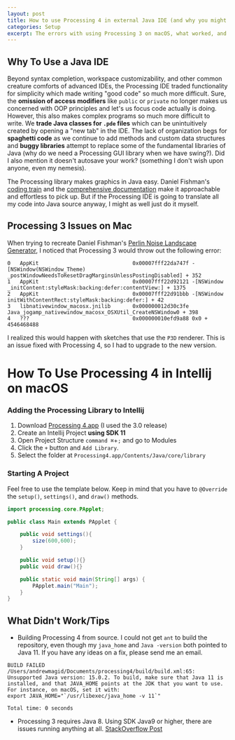 ```yaml
---
layout: post
title: How to use Processing 4 in external Java IDE (and why you might want to)
categories: Setup
excerpt: The errors with using Processing 3 on macOS, what worked, and what didn't
---
```


## Why To Use a Java IDE 
Beyond syntax completion, workspace customizability, and other common creature comforts of advanced IDEs, the Processing IDE traded functionality for simplicity which made writing "good code" so much more difficult. Sure, the **omission of access modifiers** like `public` or `private` no longer makes us concerned with OOP principles and let's us focus code actually is doing. However, this also makes complex programs so much more difficult to write. We **trade Java classes for `.pde` files** which can be unintuitively created by opening a "new tab" in the IDE. The lack of organization begs for **spaghetti code** as we continue to add methods and custom data structures and **buggy libraries** attempt to replace some of the fundamental libraries of Java (why do we need a Processing GUI library when we have swing?). Did I also mention it doesn't autosave your work? (something I don't wish upon anyone, even my nemesis).

The Processing library makes graphics in Java easy. Daniel Fishman's [coding train](https://www.youtube.com/channel/UCvjgXvBlbQiydffZU7m1_aw) and the [comprehensive documentation](https://processing.org/reference/) make it approachable and effortless to pick up. But if the Processing IDE is going to translate all my code into Java source anyway, I might as well just do it myself.

## Processing 3 Issues on Mac
When trying to recreate Daniel Fishman's [Perlin Noise Landscape Generator](https://thecodingtrain.com/CodingChallenges/011-perlinnoiseterrain.html), I noticed that Processing 3 would throw out the following error:

```
0   AppKit                              0x00007fff22da747f -[NSWindow(NSWindow_Theme) _postWindowNeedsToResetDragMarginsUnlessPostingDisabled] + 352
1   AppKit                              0x00007fff22d92121 -[NSWindow _initContent:styleMask:backing:defer:contentView:] + 1375
2   AppKit                              0x00007fff22d91bbb -[NSWindow initWithContentRect:styleMask:backing:defer:] + 42
3   libnativewindow_macosx.jnilib       0x000000012d30c3fe Java_jogamp_nativewindow_macosx_OSXUtil_CreateNSWindow0 + 398
4   ???                                 0x000000010efd9a88 0x0 + 4546468488   
```

I realized this would happen with sketches that use the `P3D` renderer. This is an issue fixed with Processing 4, so I had to upgrade to the new version.

# How To Use Processing 4 in Intellij on macOS

### Adding the Processing Library to Intellij
1. Download [Processing 4.app](https://processing.org/download/) (I used the 3.0 release)
1. Create an Intellij Project **using SDK 11**
1. Open Project Structure `command ⌘`+`;` and go to Modules
1. Click the `+` button and `Add Library`. 
1. Select the folder at `Processing4.app/Contents/Java/core/library`

### Starting A Project
Feel free to use the template below. Keep in mind that you have to `@Override` the `setup()`, `settings()`, and `draw()` methods.
```java
import processing.core.PApplet;

public class Main extends PApplet {

    public void settings(){
        size(600,600);
    }

    public void setup(){}
    public void draw(){}

    public static void main(String[] args) {
        PApplet.main("Main");
    }
}
```

## What Didn't Work/Tips
- Building Processing 4 from source. I could not get `ant` to build the repository, even though my `java_home` and `Java -version` both pointed to Java 11. If you have any ideas on a fix, please send me an email.

```
BUILD FAILED
/Users/andrewmagid/Documents/processing4/build/build.xml:65: Unsupported Java version: 15.0.2. To build, make sure that Java 11 is installed, and that JAVA_HOME points at the JDK that you want to use. For instance, on macOS, set it with:
export JAVA_HOME="`/usr/libexec/java_home -v 11`"

Total time: 0 seconds
```

- Processing 3 requires Java 8. Using SDK Java9 or higher, there are issues running anything at all. [StackOverflow Post](https://stackoverflow.com/questions/47343612/cannot-compile-when-importing-processing-library-into-eclipse/48292239#48292239)